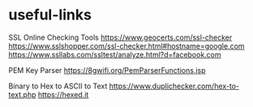 # useful-links

SSL Online Checking Tools
https://www.geocerts.com/ssl-checker
https://www.sslshopper.com/ssl-checker.html#hostname=google.com
https://www.ssllabs.com/ssltest/analyze.html?d=facebook.com

PEM Key Parser
https://8gwifi.org/PemParserFunctions.jsp


Binary to Hex to ASCII to Text
https://www.duplichecker.com/hex-to-text.php
https://hexed.it
